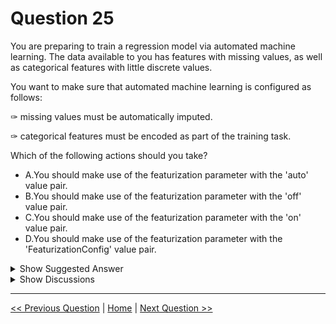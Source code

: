 # Question 25

You are preparing to train a regression model via automated machine learning. The data available to you has features with missing values, as well as categorical features with little discrete values.

You want to make sure that automated machine learning is configured as follows:

✑ missing values must be automatically imputed.

✑ categorical features must be encoded as part of the training task.

Which of the following actions should you take?

- A.You should make use of the featurization parameter with the 'auto' value pair.
- B.You should make use of the featurization parameter with the 'off' value pair.
- C.You should make use of the featurization parameter with the 'on' value pair.
- D.You should make use of the featurization parameter with the 'FeaturizationConfig' value pair.

<details>
  <summary>Show Suggested Answer</summary>

<strong>A</strong><br>

</details>

<details>
  <summary>Show Discussions</summary>

<blockquote><p><strong>tushy</strong> <code>(Mon 15 Jul 2024 09:25)</code> - <em>Upvotes: 2</em></p><p>In exam 14-01-2023</p></blockquote>
<blockquote><p><strong>james2033</strong> <code>(Fri 12 Apr 2024 08:35)</code> - <em>Upvotes: 3</em></p><p>The anwser is clear. Question keyword &#x27;automatically imputed&#x27; . Answer keyword &#x27;_auto_ value pair&#x27; .

https://learn.microsoft.com/en-us/azure/machine-learning/how-to-configure-auto-features?view=azureml-api-1#configure-featurization</p></blockquote>

<blockquote><p><strong>endeesa</strong> <code>(Fri 08 Dec 2023 22:15)</code> - <em>Upvotes: 4</em></p><p>Answer is A, if you set featurization to &quot;auto&quot;, azure ml will do this for you

https://learn.microsoft.com/en-us/azure/machine-learning/how-to-configure-auto-features?view=azureml-api-1#configure-featurization</p></blockquote>

<blockquote><p><strong>MarinaMijailovic</strong> <code>(Wed 25 Oct 2023 10:23)</code> - <em>Upvotes: 2</em></p><p>A) AUTO ML will handle the necessary preprocessing steps, such as imputing missing values and encoding categorical features, before training the regression model.</p></blockquote>
<blockquote><p><strong>lookaaaa</strong> <code>(Tue 23 May 2023 20:17)</code> - <em>Upvotes: 2</em></p><p>&quot;on&quot; is not an option, &quot;auto&quot; is</p></blockquote>
<blockquote><p><strong>JTWang</strong> <code>(Tue 11 Apr 2023 06:24)</code> - <em>Upvotes: 2</em></p><p>A is correct.
https://learn.microsoft.com/zh-tw/azure/machine-learning/how-to-configure-auto-features#automatic-featurization</p></blockquote>
<blockquote><p><strong>exnaniantwort</strong> <code>(Fri 17 Mar 2023 06:10)</code> - <em>Upvotes: 1</em></p><p>The following table shows the accepted settings for featurization in the AutoMLConfig class:

Featurization configuration Description
&quot;featurization&quot;: &#x27;auto&#x27; Specifies that, as part of preprocessing, data guardrails and featurization steps are to be done automatically. This setting is the default.
&quot;featurization&quot;: &#x27;off&#x27; Specifies that featurization steps are not to be done automatically.
&quot;featurization&quot;: &#x27;FeaturizationConfig&#x27; Specifies that customized featurization steps are to be used. Learn how to customize featurization.</p></blockquote>

<blockquote><p><strong>ning</strong> <code>(Fri 16 Dec 2022 15:26)</code> - <em>Upvotes: 2</em></p><p>On is not an option</p></blockquote>
<blockquote><p><strong>pancman</strong> <code>(Thu 13 Oct 2022 19:16)</code> - <em>Upvotes: 3</em></p><p>I change my answer, ON is not an option under featurization. Auto is correct.</p></blockquote>
<blockquote><p><strong>pancman</strong> <code>(Thu 13 Oct 2022 19:15)</code> - <em>Upvotes: 1</em></p><p>They key word here is that you want to &quot;ensure&quot;. Therefore,  you need to turn the featurization option ON. Auto is not the correct answer. If you set it to auto, it is at the discretion of Auto ML to do the required actions stated in the question.</p></blockquote>
<blockquote><p><strong>ning</strong> <code>(Fri 16 Dec 2022 15:25)</code> - <em>Upvotes: 2</em></p><p>I do not think &quot;on&quot; is an option
1. auto --&gt; correct answer here
2. off --&gt; nothing happens
3. an object of FeaturizationConfig class type --&gt; use the special setting</p></blockquote>

</details>

---

[<< Previous Question](question_24.md) | [Home](../index.md) | [Next Question >>](question_26.md)

